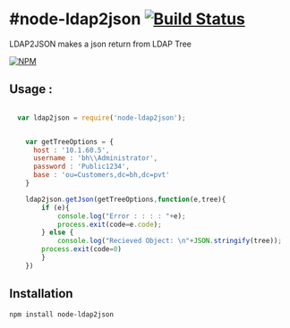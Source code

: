 #node-ldap2json [![Build Status](https://secure.travis-ci.org/usishi/node-ldap2json.png)](http://travis-ci.org/usishi/node-ldap2json)
==============
LDAP2JSON makes a json return from LDAP Tree

[![NPM](https://nodei.co/npm/node-ldap2json.png?downloads=true)](https://nodei.co/npm/node-ldap2json/)

## Usage : 

``` js

  var ldap2json = require('node-ldap2json');


	var getTreeOptions = {
	  host : '10.1.60.5',
	  username : 'bh\\Administrator',
	  password : 'Public1234',
	  base : 'ou=Customers,dc=bh,dc=pvt' 
	}

	ldap2json.getJson(getTreeOptions,function(e,tree){
		if (e){
			console.log("Error : : : : "+e);
			process.exit(code=e.code);	
		} else {
			console.log("Recieved Object: \n"+JSON.stringify(tree));
	  	process.exit(code=0)	
		}
	})

```


## Installation

    npm install node-ldap2json